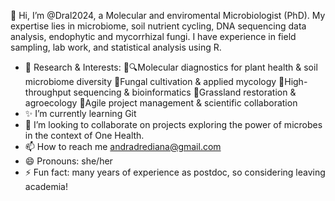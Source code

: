 
   👋 Hi, I’m @Dral2024, a Molecular and enviromental Microbiologist (PhD).
      My expertise lies in microbiome, soil nutrient cycling, DNA sequencing data analysis, endophytic and mycorrhizal fungi. I have experience in field sampling, lab work, and statistical analysis using R.
- 🔬 Research & Interests:
     🌱🔍Molecular diagnostics for plant health & soil microbiome diversity 
     🍄Fungal cultivation & applied mycology 
     🧬High-throughput sequencing & bioinformatics 
     🌾Grassland restoration & agroecology
     🚀Agile project management & scientific collaboration 
- ✨ I’m currently learning Git
- 💞️ I’m looking to collaborate on projects exploring the power of microbes in the context of One Health.
- 📫 How to reach me andradrediana@gmail.com
- 😄 Pronouns: she/her
- ⚡ Fun fact: many years of experience as postdoc, so considering leaving academia! 

<!---
Dral2024/Dral2024 is a ✨ special ✨ repository because its `README.md` (this file) appears on your GitHub profile.
You can click the Preview link to take a look at your changes.
--->
